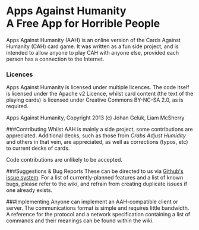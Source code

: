 # Apps Against Humanity <br />A Free App for Horrible People
Apps Against Humanity (AAH) is an online version of the Cards Against Humanity (CAH) card game. It was written as a fun side project, and is intended to allow anyone to play CAH with anyone else, provided each person has a connection to the Internet.

### Licences
Apps Against Humanity is licensed under multiple licences. The code itself is licensed under the Apache v2 Licence, whilst card content (the text of the playing cards) is licensed under Creative Commons BY-NC-SA 2.0, as is required.

Apps Against Humanity, Copyright 2013 (c) Johan Geluk, Liam McSherry

###Contributing
Whilst AAH is mainly a side project, some contributions are appreciated. Additional decks, such as those from _Crabs Adjust Humidity_ and others in that vein, are appreciated, as well as corrections (typos, etc) to current decks of cards.

Code contributions are unlikely to be accepted.

###Suggestions & Bug Reports
These can be directed to us via [Github's issue system](https://github.com/McSherry/AppsAgainstHumanity/issues). For a list of currently-planned features and a list of known bugs, please refer to the wiki, and refrain from creating duplicate issues if one already exists.

###Implementing
Anyone can implement an AAH-compatible client or server. The communications format is simple and requires little bandwidth. A reference for the protocol and a network specification containing a list of commands and their meanings can be found within the wiki. 